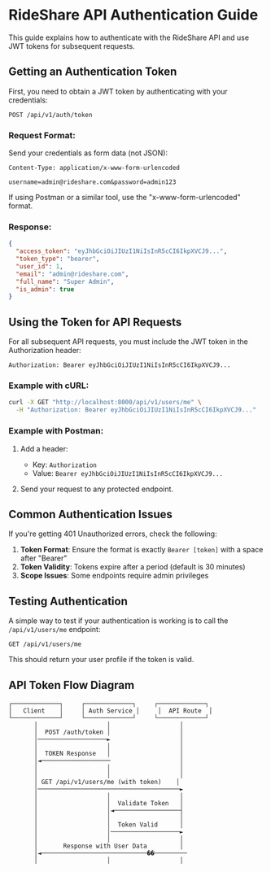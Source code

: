 # RideShare API Authentication Guide

This guide explains how to authenticate with the RideShare API and use JWT tokens for subsequent requests.

## Getting an Authentication Token

First, you need to obtain a JWT token by authenticating with your credentials:

```
POST /api/v1/auth/token
```

### Request Format:

Send your credentials as form data (not JSON):

```
Content-Type: application/x-www-form-urlencoded

username=admin@rideshare.com&password=admin123
```

If using Postman or a similar tool, use the "x-www-form-urlencoded" format.

### Response:

```json
{
  "access_token": "eyJhbGciOiJIUzI1NiIsInR5cCI6IkpXVCJ9...",
  "token_type": "bearer",
  "user_id": 1,
  "email": "admin@rideshare.com",
  "full_name": "Super Admin",
  "is_admin": true
}
```

## Using the Token for API Requests

For all subsequent API requests, you must include the JWT token in the Authorization header:

```
Authorization: Bearer eyJhbGciOiJIUzI1NiIsInR5cCI6IkpXVCJ9...
```

### Example with cURL:

```bash
curl -X GET "http://localhost:8000/api/v1/users/me" \
  -H "Authorization: Bearer eyJhbGciOiJIUzI1NiIsInR5cCI6IkpXVCJ9..."
```

### Example with Postman:

1. Add a header:

   - Key: `Authorization`
   - Value: `Bearer eyJhbGciOiJIUzI1NiIsInR5cCI6IkpXVCJ9...`

2. Send your request to any protected endpoint.

## Common Authentication Issues

If you're getting 401 Unauthorized errors, check the following:

1. **Token Format**: Ensure the format is exactly `Bearer [token]` with a space after "Bearer"
2. **Token Validity**: Tokens expire after a period (default is 30 minutes)
3. **Scope Issues**: Some endpoints require admin privileges

## Testing Authentication

A simple way to test if your authentication is working is to call the `/api/v1/users/me` endpoint:

```
GET /api/v1/users/me
```

This should return your user profile if the token is valid.

## API Token Flow Diagram

```
┌─────────────┐     ┌─────────────┐     ┌─────────────┐
│   Client    │     │ Auth Service │     │  API Route  │
└─────────────┘     └─────────────┘     └─────────────┘
       │                   │                   │
       │  POST /auth/token │                   │
       │───────────────────►                   │
       │                   │                   │
       │  TOKEN Response   │                   │
       │◄───────────────────                   │
       │                   │                   │
       │                   │                   │
       │ GET /api/v1/users/me (with token)    │
       │───────────────────────────────────────►
       │                   │                   │
       │                   │  Validate Token   │
       │                   │◄──────────────────┤
       │                   │                   │
       │                   │  Token Valid      │
       │                   │───────────────────►
       │                   │                   │
       │       Response with User Data         │
       │◄─────────────────────────────��─────────
       │                   │                   │
```
